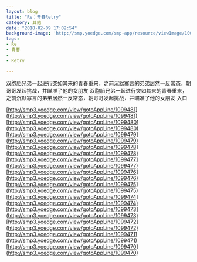 ```yaml
---
layout: blog
title: "Re：青春Retry"
category: 其他
date: "2018-02-09 17:02:54"
background-image: 'http://smp.yoedge.com/smp-app/resource/viewImage/1003363appline.png'
tags:
- Re
- 青春
-  
- Retry

---
```

双胞胎兄弟一起进行突如其来的青春重来，之前沉默寡言的弟弟居然一反常态，朝哥哥发起挑战，并瞄准了他的女朋友
双胞胎兄弟一起进行突如其来的青春重来，之前沉默寡言的弟弟居然一反常态，朝哥哥发起挑战，并瞄准了他的女朋友
入口

[http://smp3.yoedge.com/view/gotoAppLine/1099481](http://smp3.yoedge.com/view/gotoAppLine/1099481)
[http://smp3.yoedge.com/view/gotoAppLine/1099480](http://smp3.yoedge.com/view/gotoAppLine/1099480)
[http://smp3.yoedge.com/view/gotoAppLine/1099479](http://smp3.yoedge.com/view/gotoAppLine/1099479)
[http://smp3.yoedge.com/view/gotoAppLine/1099478](http://smp3.yoedge.com/view/gotoAppLine/1099478)
[http://smp3.yoedge.com/view/gotoAppLine/1099477](http://smp3.yoedge.com/view/gotoAppLine/1099477)
[http://smp3.yoedge.com/view/gotoAppLine/1099476](http://smp3.yoedge.com/view/gotoAppLine/1099476)
[http://smp3.yoedge.com/view/gotoAppLine/1099475](http://smp3.yoedge.com/view/gotoAppLine/1099475)
[http://smp3.yoedge.com/view/gotoAppLine/1099474](http://smp3.yoedge.com/view/gotoAppLine/1099474)
[http://smp3.yoedge.com/view/gotoAppLine/1099473](http://smp3.yoedge.com/view/gotoAppLine/1099473)
[http://smp3.yoedge.com/view/gotoAppLine/1099472](http://smp3.yoedge.com/view/gotoAppLine/1099472)
[http://smp3.yoedge.com/view/gotoAppLine/1099471](http://smp3.yoedge.com/view/gotoAppLine/1099471)
[http://smp3.yoedge.com/view/gotoAppLine/1099470](http://smp3.yoedge.com/view/gotoAppLine/1099470)

        
